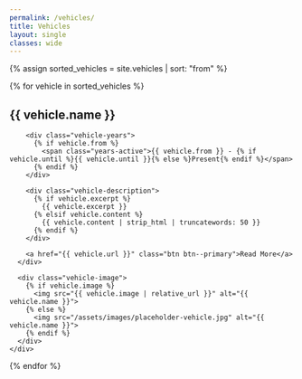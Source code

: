 ```yaml
---
permalink: /vehicles/
title: Vehicles
layout: single
classes: wide
---
```


<div class="vehicles-collection">
  {% assign sorted_vehicles = site.vehicles | sort: "from" %}
  
  {% for vehicle in sorted_vehicles %}
    <div class="vehicle-item {% cycle 'image-right', 'image-left' %}">
      <div class="vehicle-content">
        <h2 class="vehicle-name">{{ vehicle.name }}</h2>
        
        <div class="vehicle-years">
          {% if vehicle.from %}
            <span class="years-active">{{ vehicle.from }} - {% if vehicle.until %}{{ vehicle.until }}{% else %}Present{% endif %}</span>
          {% endif %}
        </div>
        
        <div class="vehicle-description">
          {% if vehicle.excerpt %}
            {{ vehicle.excerpt }}
          {% elsif vehicle.content %}
            {{ vehicle.content | strip_html | truncatewords: 50 }}
          {% endif %}
        </div>
        
        <a href="{{ vehicle.url }}" class="btn btn--primary">Read More</a>
      </div>
      
      <div class="vehicle-image">
        {% if vehicle.image %}
          <img src="{{ vehicle.image | relative_url }}" alt="{{ vehicle.name }}">
        {% else %}
          <img src="/assets/images/placeholder-vehicle.jpg" alt="{{ vehicle.name }}">
        {% endif %}
      </div>
    </div>
  {% endfor %}
</div>
